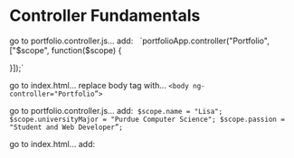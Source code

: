 # Controller Fundamentals

go to portfolio.controller.js…
add:  
`portfolioApp.controller("Portfolio",["$scope", function($scope) {


}]);`

go to index.html…
replace body tag with…
`<body ng-controller="Portfolio”>`

go to portfolio.controller.js…
add: 
`$scope.name = "Lisa";
$scope.universityMajor = "Purdue Computer Science";
$scope.passion = "Student and Web Developer”;`

go to index.html…
add: